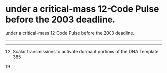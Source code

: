 # under a critical-mass 12-Code Pulse before the 2003 deadline.

under a critical-mass 12-Code Pulse before the 2003 deadline.

____________________________________________________________


____________________________
12. Scalar transmissions to activate dormant portions of the DNA Template.
385





19